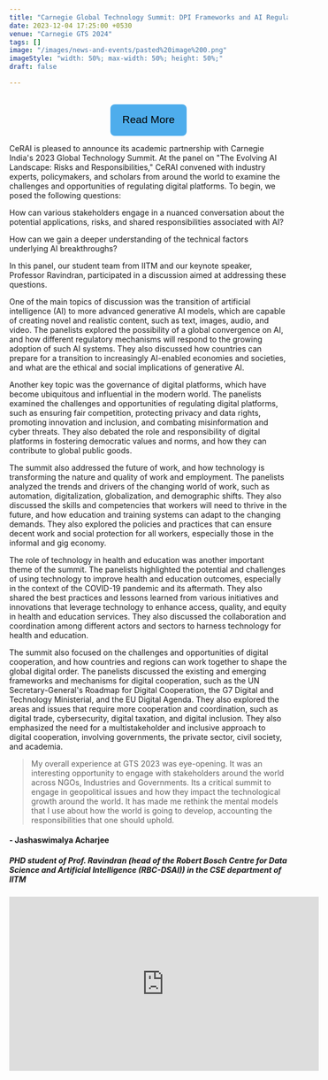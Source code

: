 ```yaml
---
title: "Carnegie Global Technology Summit: DPI Frameworks and AI Regulation"
date: 2023-12-04 17:25:00 +0530
venue: "Carnegie GTS 2024"
tags: []
image: "/images/news-and-events/pasted%20image%200.png"
imageStyle: "width: 50%; max-width: 50%; height: 50%;"
draft: false

---
```

<br>

<style>

.button-box
{
  text-align:center;
}

.link-button
{
  padding: .6rem 1.2rem;
  line-height: 2.1rem;
  font-size: 1.2rem;
  color: #000;
  border: 2px solid transparent;
  border-radius: .5rem;
  text-decoration: none;
  transition: all .3s ease-in;
  background-color: #4eadec !important;
}
    .link-button .button_text {
        text-decoration: none; 
        color: black; 
    }
</style>

<div class="button-box">
<button class="link-button">
<a class="button_text" href="https://carnegieindia.org/specialprojects/globaltechnologysummit">Read More</a>
</button>
</div>


CeRAI is pleased to announce its academic partnership with Carnegie India's 2023 Global Technology Summit. At the panel on "The Evolving AI Landscape: Risks and Responsibilities," CeRAI convened with industry experts, policymakers, and scholars from around the world to examine the challenges and opportunities of regulating digital platforms. To begin, we posed the following questions:

How can various stakeholders engage in a nuanced conversation about the potential applications, risks, and shared responsibilities associated with AI?

How can we gain a deeper understanding of the technical factors underlying AI breakthroughs?

In this panel, our student team from IITM and our keynote speaker, Professor Ravindran, participated in a discussion aimed at addressing these questions.

One of the main topics of discussion was the transition of artificial intelligence (AI) to more advanced generative AI models, which are capable of creating novel and realistic content, such as text, images, audio, and video. The panelists explored the possibility of a global convergence on AI, and how different regulatory mechanisms will respond to the growing adoption of such AI systems. They also discussed how countries can prepare for a transition to increasingly AI-enabled economies and societies, and what are the ethical and social implications of generative AI.

Another key topic was the governance of digital platforms, which have become ubiquitous and influential in the modern world. The panelists examined the challenges and opportunities of regulating digital platforms, such as ensuring fair competition, protecting privacy and data rights, promoting innovation and inclusion, and combating misinformation and cyber threats. They also debated the role and responsibility of digital platforms in fostering democratic values and norms, and how they can contribute to global public goods.

The summit also addressed the future of work, and how technology is transforming the nature and quality of work and employment. The panelists analyzed the trends and drivers of the changing world of work, such as automation, digitalization, globalization, and demographic shifts. They also discussed the skills and competencies that workers will need to thrive in the future, and how education and training systems can adapt to the changing demands. They also explored the policies and practices that can ensure decent work and social protection for all workers, especially those in the informal and gig economy.

The role of technology in health and education was another important theme of the summit. The panelists highlighted the potential and challenges of using technology to improve health and education outcomes, especially in the context of the COVID-19 pandemic and its aftermath. They also shared the best practices and lessons learned from various initiatives and innovations that leverage technology to enhance access, quality, and equity in health and education services. They also discussed the collaboration and coordination among different actors and sectors to harness technology for health and education.

The summit also focused on the challenges and opportunities of digital cooperation, and how countries and regions can work together to shape the global digital order. The panelists discussed the existing and emerging frameworks and mechanisms for digital cooperation, such as the UN Secretary-General's Roadmap for Digital Cooperation, the G7 Digital and Technology Ministerial, and the EU Digital Agenda. They also explored the areas and issues that require more cooperation and coordination, such as digital trade, cybersecurity, digital taxation, and digital inclusion. They also emphasized the need for a multistakeholder and inclusive approach to digital cooperation, involving governments, the private sector, civil society, and academia.


<div class="container overflow-hidden">
    <div class="row gy-4 gy-md-0 gx-xxl-5">
      <div class="col-12 col-md-2s">
        <div class="card border-0 border-bottom border-primary shadow-sm">
          <div class="card-body p-4 p-xxl-5">
                <div class="bsb-ratings text-warning mb-3" data-bsb-star="5" data-bsb-star-off="0"></div>
                <blockquote class="bsb-blockquote-icon mb-4">My overall experience at GTS 2023 was eye-opening. It was an interesting opportunity to engage with stakeholders around the world across NGOs, Industries and Governments. Its a critical summit to engage in geopolitical issues and how they impact the technological growth around the world. It has made me rethink the mental models that I use about how the world is going to develop, accounting the responsibilities that one should uphold.</blockquote>
                <h4 class="mb-2">- Jashaswimalya Acharjee</h4>
                <h5 class="fs-6 text-secondary mb-0">PHD student of Prof. Ravindran (head of the Robert Bosch Centre for Data Science and Artificial Intelligence (RBC-DSAI)) in the CSE department of IITM</h5>
          </div>
        </div>
      </div>

<div style="margin: auto;">
    <iframe width="560" height="315" src="https://www.youtube.com/embed/SQTRporjNQ0" frameborder="0" allowfullscreen></iframe>
</div>


